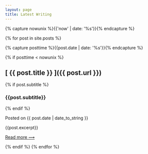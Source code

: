 ```yaml
---
layout: page
title: Latest Writing
---
```


{% capture nowunix %}{{'now' | date: '%s'}}{% endcapture %}

{% for post in site.posts %}

{% capture posttime %}{{post.date | date: '%s'}}{% endcapture %}

{% if posttime < nowunix %}

## [ {{ post.title }} ]({{ post.url }})

{% if post.subtitle %}

### {{post.subtitle}}

{% endif %}

<span class="date">Posted on {{ post.date | date_to_string }}</span>


{{post.excerpt}}

[Read more &#10239;]({{post.url}})

{% endif %}
{% endfor %}